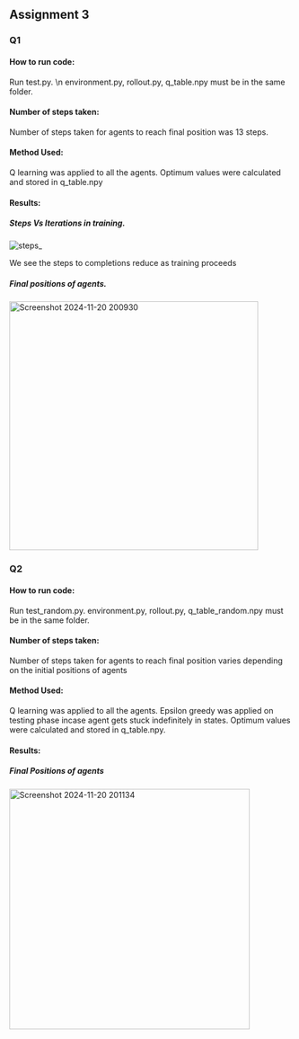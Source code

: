 ## Assignment 3
### Q1
#### How to run code:
Run test.py. \n
environment.py, rollout.py, q_table.npy must be in the same folder.

#### Number of steps taken:
Number of steps taken for agents to reach final position was 13 steps.

#### Method Used:
Q learning was applied to all the agents. Optimum values were calculated and stored in q_table.npy

#### Results:
##### Steps Vs Iterations in training.
![steps_](https://github.com/user-attachments/assets/b28cd39e-7582-4264-b3f8-a34f40e0c062)


We see the steps to completions reduce as training proceeds


##### Final positions of agents.
<img width="443" alt="Screenshot 2024-11-20 200930" src="https://github.com/user-attachments/assets/20ea2ad7-ba78-4c38-b7b9-5f3bee79aeaa">



### Q2
#### How to run code:
Run test_random.py. 
environment.py, rollout.py, q_table_random.npy must be in the same folder.

#### Number of steps taken:
Number of steps taken for agents to reach final position varies depending on the initial positions of agents

#### Method Used:
Q learning was applied to all the agents. Epsilon greedy was applied on testing phase incase agent gets stuck indefinitely in states. Optimum values were calculated and stored in q_table.npy.

#### Results:
##### Final Positions of agents
<img width="428" alt="Screenshot 2024-11-20 201134" src="https://github.com/user-attachments/assets/0f5e212e-1598-4cb1-b227-6711edb2fbb9">



